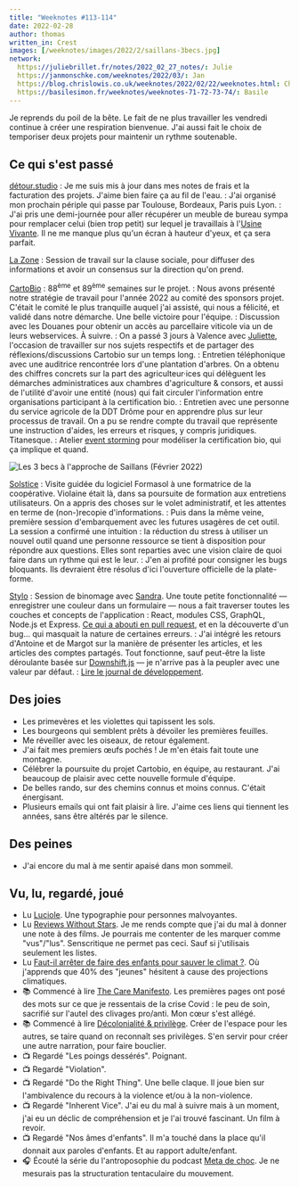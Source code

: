```yaml
---
title: "Weeknotes #113-114"
date: 2022-02-28
author: thomas
written_in: Crest
images: [/weeknotes/images/2022/2/saillans-3becs.jpg]
network:
  https://juliebrillet.fr/notes/2022_02_27_notes/: Julie
  https://janmonschke.com/weeknotes/2022/03/: Jan
  https://blog.chrislowis.co.uk/weeknotes/2022/02/22/weeknotes.html: Chris
  https://basilesimon.fr/weeknotes/weeknotes-71-72-73-74/: Basile
---
```


Je reprends du poil de la bête. Le fait de ne plus travailler les vendredi continue à créer une respiration bienvenue. J'ai aussi fait le choix de temporiser deux projets pour maintenir un rythme soutenable.

<!--more-->

## Ce qui s'est passé

[détour.studio]
: Je me suis mis à jour dans mes notes de frais et la facturation des projets. J'aime bien faire ça au fil de l'eau.
: J'ai organisé mon prochain périple qui passe par Toulouse, Bordeaux, Paris puis Lyon.
: J'ai pris une demi-journée pour aller récupérer un meuble de bureau sympa pour remplacer celui (bien trop petit) sur lequel je travaillais à l'[Usine Vivante]. Il ne me manque plus qu'un écran à hauteur d'yeux, et ça sera parfait.

[La Zone]
: Session de travail sur la clause sociale, pour diffuser des informations et avoir un consensus sur la direction qu'on prend.

[CartoBio]
: 88<sup>ème</sup> et 89<sup>ème</sup> semaines sur le projet.
: Nous avons présenté notre stratégie de travail pour l'année 2022 au comité des sponsors projet. C'était le comité le plus tranquille auquel j'ai assisté, qui nous a félicité, et validé dans notre démarche. Une belle victoire pour l'équipe.
: Discussion avec les Douanes pour obtenir un accès au parcellaire viticole via un de leurs webservices. À suivre.
: On a passé 3 jours à Valence avec [Juliette], l'occasion de travailler sur nos sujets respectifs et de partager des réflexions/discussions Cartobio sur un temps long.
: Entretien téléphonique avec une auditrice rencontrée lors d'une plantation d'arbres. On a obtenu des chiffres concrets sur la part des agriculteur·ices qui délèguent les démarches administratices aux chambres d'agriculture & consors, et aussi de l'utilité d'avoir une entité (nous) qui fait circuler l'information entre organisations participant à la certification bio.
: Entretien avec une personne du service agricole de la DDT Drôme pour en apprendre plus sur leur processus de travail. On a pu se rendre compte du travail que représente une instruction d'aides, les erreurs et risques, y compris juridiques. Titanesque.
: Atelier [event storming](https://pablopernot.fr/2019/07/event-storming-description/) pour modéliser la certification bio, qui ça implique et quand.

![](/weeknotes/images/2022/2/saillans-3becs.jpg "Les 3 becs à l'approche de Saillans (Février 2022)")

[Solstice]
: Visite guidée du logiciel Formasol à une formatrice de la coopérative. Violaine était là, dans sa poursuite de formation aux entretiens utilisateurs. On a appris des choses sur le volet administratif, et les attentes en terme de (non-)recopie d'informations.
: Puis dans la même veine, première session d'embarquement avec les futures usagères de cet outil. La session a confirmé une intuition : la réduction du stress à utiliser un nouvel outil quand une personne ressource se tient à disposition pour répondre aux questions. Elles sont reparties avec une vision claire de quoi faire dans un rythme qui est le leur.
: J'en ai profité pour consigner les bugs bloquants. Ils devraient être résolus d'ici l'ouverture officielle de la plate-forme.

[Stylo]
: Session de binomage avec [Sandra]. Une toute petite fonctionnalité — enregistrer une couleur dans un formulaire — nous a fait traverser toutes les couches et concepts de l'application : React, modules CSS, GraphQL, Node.js et Express. [Ce qui a abouti en pull request](https://github.com/EcrituresNumeriques/stylo/pull/559), et en la découverte d'un bug… qui masquait la nature de certaines erreurs.
: J'ai intégré les retours d'Antoine et de Margot sur la manière de présenter les articles, et les articles des comptes partagés. Tout fonctionne, sauf peut-être la liste déroulante basée sur [Downshift.js](https://www.downshift-js.com/use-combobox/) — je n'arrive pas à la peupler avec une valeur par défaut.
: [Lire le journal de développement](https://github.com/EcrituresNumeriques/stylo/blob/master/JOURNAL.md#mercredi-16-f%C3%A9vrier-2022).

## Des joies

- Les primevères et les violettes qui tapissent les sols.
- Les bourgeons qui semblent prêts à dévoiler les premières feuilles.
- Me réveiller avec les oiseaux, de retour également.
- J'ai fait mes premiers œufs pochés ! Je m'en étais fait toute une montagne.
- Célébrer la poursuite du projet Cartobio, en équipe, au restaurant. J'ai beaucoup de plaisir avec cette nouvelle formule d'équipe.
- De belles rando, sur des chemins connus et moins connus. C'était énergisant.
- Plusieurs emails qui ont fait plaisir à lire. J'aime ces liens qui tiennent les années, sans être altérés par le silence.

## Des peines

- J'ai encore du mal à me sentir apaisé dans mon sommeil.

## Vu, lu, regardé, joué

- Lu [Luciole](https://www.luciole-vision.com/). Une typographie pour personnes malvoyantes.
- Lu [Reviews Without Stars](https://marianlthorpe.com/2022/01/23/reviews-without-stars/). Je me rends compte que j'ai du mal à donner une note à des films. Je pourrais me contenter de les marquer comme "vus"/"lus". Senscritique ne permet pas ceci. Sauf si j'utilisais seulement les listes.
- Lu [Faut-il arrêter de faire des enfants pour sauver le climat ?](https://www.mediapart.fr/journal/culture-idees/250222/faut-il-arreter-de-faire-des-enfants-pour-sauver-le-climat). Où j'apprends que 40% des "jeunes" hésitent à cause des projections climatiques.
- 📚 Commencé à lire [The Care Manifesto](https://www.akpress.org/caremanifesto.html). Les premières pages ont posé des mots sur ce que je ressentais de la crise Covid : le peu de soin, sacrifié sur l'autel des clivages pro/anti. Mon cœur s'est allégé.
- 📚 Commencé à lire [Décolonialité & privilège](https://editionsdaronnes.fr/product/decolonialite-privilege/). Créer de l'espace pour les autres, se taire quand on reconnaît ses privilèges. S'en servir pour créer une autre narration, pour faire bouclier.
- 📺 Regardé "Les poings dessérés". Poignant.
- 📺 Regardé "Violation".
- 📺 Regardé "Do the Right Thing". Une belle claque. Il joue bien sur l'ambivalence du recours à la violence et/ou à la non-violence.
- 📺 Regardé "Inherent Vice". J'ai eu du mal à suivre mais à un moment, j'ai eu un déclic de compréhension et je l'ai trouvé fascinant. Un film à revoir.
- 📺 Regardé "Nos âmes d'enfants". Il m'a touché dans la place qu'il donnait aux paroles d'enfants. Et au rapport adulte/enfant.
- 🎧 Écouté la série du l'antroposophie du podcast [Meta de choc](https://metadechoc.fr/). Je ne mesurais pas la structuration tentaculaire du mouvement.

[détour.studio]: /
[Solstice]: https://solstice.coop/
[Stylo]: https://github.com/EcrituresNumeriques/stylo
[CartoBio]: https://cartobio.org/
[Usine Vivante]: https://www.usinevivante.org
[La Zone]: http://la.zone
[YesWiki]: https://yeswiki.net
[NatureProgres]: http://np26.fr/
[Éditions REPAS]: http://editionsrepas.free.fr/

[Noémie]: https://noemiegirard.co
[Sandra]: https://sandrakpodar.net/
[Juliette]: https://twitter.com/ju_net01
[Sofia]: https://twitter.com/sofiaboulaarab
[Guillaume]: https://www.yuzutech.fr/
[Antoine]: https://www.quaternum.net/
[Yannick]: https://elsif.fr/
[Basile]: https://basilesimon.fr/
[Maïtané]: https://maiwann.net/
[Laurent]: https://cocotier.xyz/
[Audrey]: https://fr.linkedin.com/in/audreybramy
